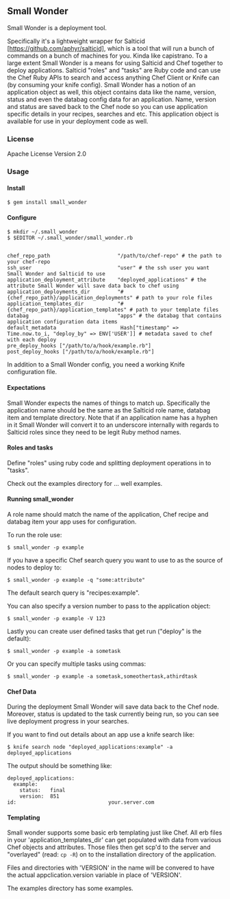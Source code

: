 ## Small Wonder

Small Wonder is a deployment tool.

Specifically it's a lightweight wrapper for Salticid [https://github.com/aphyr/salticid], which is a tool that will run a bunch of commands on a bunch of machines for you. Kinda like capistrano. To a large extent Small Wonder is a means for using Salticid and Chef together to deploy applications. Salticid "roles" and "tasks" are Ruby code and can use the Chef Ruby APIs to search and access anything Chef Client or Knife can (by consuming your knife config). Small Wonder has a notion of an application object as well, this object contains data like the name, version, status and even the databag config data for an application. Name, version and status are saved back to the Chef node so you can use application specific details in your recipes, searches and etc. This application object is available for use in your deployment code as well.

### License

Apache License Version 2.0

### Usage

#### Install

    $ gem install small_wonder

#### Configure

    $ mkdir ~/.small_wonder
    $ $EDITOR ~/.small_wonder/small_wonder.rb


    chef_repo_path                      "/path/to/chef-repo" # the path to your chef-repo
    ssh_user                            "user" # the ssh user you want Small Wonder and Salticid to use
    application_deployment_attribute    "deployed_applications" # the attribute Small Wonder will save data back to chef using
    application_deployments_dir         "#{chef_repo_path}/application_deployments" # path to your role files
    application_templates_dir           "#{chef_repo_path}/application_templates" # path to your template files
    databag                             "apps" # the databag that contains application configuration data items
    default_metadata                     Hash["timestamp" => Time.now.to_i, "deploy_by" => ENV['USER']] # metadata saved to chef with each deploy
    pre_deploy_hooks ["/path/to/a/hook/example.rb"]
    post_deploy_hooks ["/path/to/a/hook/example.rb"]

In addition to a Small Wonder config, you need a working Knife configuration file.

#### Expectations

Small Wonder expects the names of things to match up. Specifically the application name should be the same as the Salticid role name, databag item and template directory. Note that if an application name has a hyphen in it Small Wonder will convert it to an underscore internally with regards to Salticid roles since they need to be legit Ruby method names.

#### Roles and tasks

Define "roles" using ruby code and splitting deployment operations in to "tasks".

Check out the examples directory for ... well examples.

#### Running small_wonder

A role name should match the name of the application, Chef recipe and databag item your app uses for configuration.

To run the role use:

    $ small_wonder -p example

If you have a specific Chef search query you want to use to as the source of nodes to deploy to:

    $ small_wonder -p example -q "some:attribute"

The default search query is "recipes:example".

You can also specify a version number to pass to the application object:

    $ small_wonder -p example -V 123

Lastly you can create user defined tasks that get run ("deploy" is the default):

    $ small_wonder -p example -a sometask

Or you can specify multiple tasks using commas:

    $ small_wonder -p example -a sometask,someothertask,athirdtask


#### Chef Data

During the deployment Small Wonder will save data back to the Chef node. Moreover, status is updated to the task currently being run, so you can see live deployment progress in your searches.

If you want to find out details about an app use a knife search like:

    $ knife search node "deployed_applications:example" -a deployed_applications

The output should be something like:

    deployed_applications:
      example:
        status:   final
        version:  851
    id:                              your.server.com

#### Templating

Small wonder supports some basic erb templating just like Chef. All erb files in your 'application_templates_dir' can get populated with data from various Chef objects and attributes. Those files then get scp'd to the server and "overlayed" (read: `cp -R`) on to the installation directory of the application.

Files and directories with 'VERSION' in the name will be convered to have the actual appclication.version variable in place of 'VERSION'.

The examples directory has some examples.
